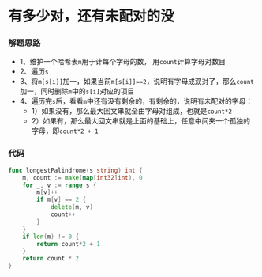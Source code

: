 # 有多少对，还有未配对的没
### 解题思路
* 1、维护一个哈希表``m``用于计每个字母的数， 用``count``计算字母对数目
* 2、遍历``s``
* 3、将``m[s[i]]``加一，如果当前``m[s[i]]==2``，说明有字母成双对了，那么``count``加一，同时删除``m``中的``s[i]``对应的项目
* 4、遍历完``s``后，看看``m``中还有没有剩余的，有剩余的，说明有未配对的字母：
    * 1）如果没有，那么最大回文串就全由字母对组成，也就是``count*2``
    * 2）如果有，那么最大回文串就是上面的基础上，任意中间夹一个孤独的字母，即``count*2 + 1``
### 代码

```go
func longestPalindrome(s string) int {
	m, count := make(map[int32]int), 0
	for _, v := range s {
		m[v]++
		if m[v] == 2 {
			delete(m, v)
			count++
		}
	}
	if len(m) != 0 {
		return count*2 + 1
	}
	return count * 2
}
```
